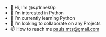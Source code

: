 - 👋 Hi, I’m @sp1nnek0p
- 👀 I’m interested in Python
- 🌱 I’m currently learning Python
- 💞️ I’m looking to collaborate on any Projects
- 📫 How to reach me pauls.mts@gmail.com

<!---
I started my programming career as a VB6 programmer in 1996, and began to learn new languages like C# and Python (Self Tough).
--->
